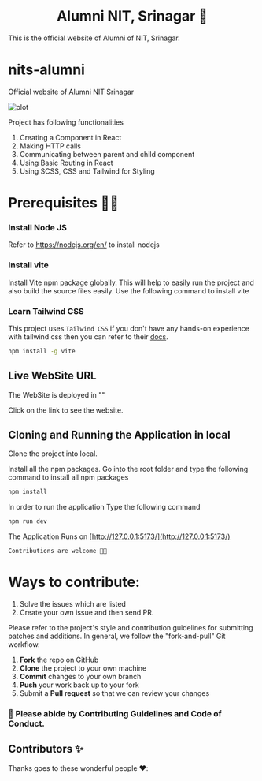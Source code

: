 <h1 align='center'> Alumni NIT, Srinagar 🤖 </h1>
This is the official website of Alumni of NIT, Srinagar.

# nits-alumni

Official website of Alumni NIT Srinagar

![plot]()

Project has following functionalities

1. Creating a Component in React
2. Making HTTP calls
3. Communicating between parent and child component
4. Using Basic Routing in React
5. Using SCSS, CSS and Tailwind for Styling

# Prerequisites 👨‍💻

### Install Node JS

Refer to https://nodejs.org/en/ to install nodejs

### Install vite

Install Vite npm package globally. This will help to easily run the project and also build the source files easily. Use the following command to install vite

### Learn Tailwind CSS

This project uses `Tailwind CSS` if you don't have any hands-on experience with tailwind css then you can refer to their [docs](https://tailwindcss.com/).

```bash
npm install -g vite
```

## Live WebSite URL

The WebSite is deployed in ""

Click on the link to see the website.

## Cloning and Running the Application in local

Clone the project into local.

Install all the npm packages. Go into the root folder and type the following command to install all npm packages

```bash
npm install
```

In order to run the application Type the following command

```bash
npm run dev
```

The Application Runs on [http://127.0.0.1:5173/](http://127.0.0.1:5173/)

`Contributions are welcome 🎉🎉`

# Ways to contribute:

1. Solve the issues which are listed
2. Create your own issue and then send PR.

Please refer to the project's style and contribution guidelines for submitting patches and additions. In general, we follow the "fork-and-pull" Git workflow.

1.  **Fork** the repo on GitHub
2.  **Clone** the project to your own machine
3.  **Commit** changes to your own branch
4.  **Push** your work back up to your fork
5.  Submit a **Pull request** so that we can review your changes

### 🚀 Please abide by **Contributing Guidelines** and **Code of Conduct**.

## Contributors ✨

Thanks goes to these wonderful people ❤️:

<!-- ALL-CONTRIBUTORS-LIST:START - Do not remove or modify this section -->
<!-- prettier-ignore-start -->
<!-- markdownlint-disable -->

<!-- markdownlint-restore -->
<!-- prettier-ignore-end -->

<!-- ALL-CONTRIBUTORS-LIST:END -->
